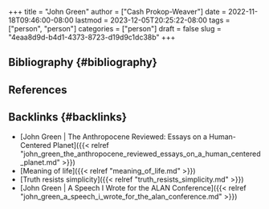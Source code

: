 +++
title = "John Green"
author = ["Cash Prokop-Weaver"]
date = 2022-11-18T09:46:00-08:00
lastmod = 2023-12-05T20:25:22-08:00
tags = ["person", "person"]
categories = ["person"]
draft = false
slug = "4eaa8d9d-b4d1-4373-8723-d19d9c1dc38b"
+++

## Bibliography {#bibliography}

## References

<style>.csl-entry{text-indent: -1.5em; margin-left: 1.5em;}</style><div class="csl-bib-body">
</div>


## Backlinks {#backlinks}

-   [John Green | The Anthropocene Reviewed: Essays on a Human-Centered Planet]({{< relref "john_green_the_anthropocene_reviewed_essays_on_a_human_centered_planet.md" >}})
-   [Meaning of life]({{< relref "meaning_of_life.md" >}})
-   [Truth resists simplicity]({{< relref "truth_resists_simplicity.md" >}})
-   [John Green | A Speech I Wrote for the ALAN Conference]({{< relref "john_green_a_speech_i_wrote_for_the_alan_conference.md" >}})
